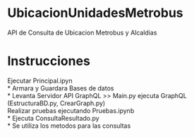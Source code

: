 # UbicacionUnidadesMetrobus
 API de Consulta de Ubicacion Metrobus y Alcaldias

 # Instrucciones
 Ejecutar Principal.ipyn  
    * Armara y Guardara Bases de datos      
    * Levanta Servidor API GraphQL >> Main.py ejecuta GraphQL (EstructuraBD.py, CrearGraph.py)    
Realizar pruebas ejecutando Pruebas.ipynb  
    * Ejecuta ConsultaResultado.py  
    * Se utiliza los metodos para las consultas  

